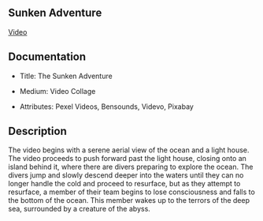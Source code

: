 ## Sunken Adventure
[Video](https://vimeo.com/user96114955/review/323041538/68d5757ca9)

## Documentation
* Title: The Sunken Adventure

* Medium: Video Collage

* Attributes: Pexel Videos, Bensounds, Videvo, Pixabay

## Description

  The video begins with a serene aerial view of the ocean and a light house. The video proceeds to push forward past the light house, closing onto an island behind it, where there are divers preparing to explore the ocean. The divers jump and slowly descend deeper into the waters until they can no longer handle the cold and proceed to resurface, but as they attempt to resurface, a member of their team begins to lose consciousness and falls to the bottom of the ocean. This member wakes up to the terrors of the deep sea, surrounded by a creature of the abyss.
